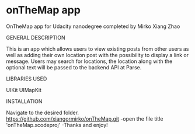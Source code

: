 # onTheMap app
OnTheMap app for Udacity nanodegree completed by Mirko Xiang Zhao

GENERAL DESCRIPTION

This is an app which allows users to view existing posts from other users as well as adding their own location post with the possibility to display a link or message. Users may search for locations, the location along with the optional text will be passed to the backend API at Parse.

LIBRARIES USED

UIKit
UIMapKit

INSTALLATION

Navigate to the desired folder.
https://github.com/xiangormirko/onTheMap.git
-open the file title 'onTheMap.xcodeproj'
-Thanks and enjoy!

